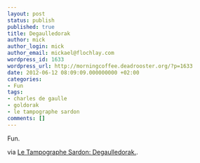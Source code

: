 ```yaml
---
layout: post
status: publish
published: true
title: Degaulledorak
author: mick
author_login: mick
author_email: mickael@flochlay.com
wordpress_id: 1633
wordpress_url: http://morningcoffee.deadrooster.org/?p=1633
date: 2012-06-12 08:09:09.000000000 +02:00
categories:
- Fun
tags:
- charles de gaulle
- goldorak
- le tampographe sardon
comments: []
---
```

Fun.

via <a href="http://le-tampographe-sardon.blogspot.fr/2008/10/degaulledorak.html">Le Tampographe Sardon: Degaulledorak.</a>.
